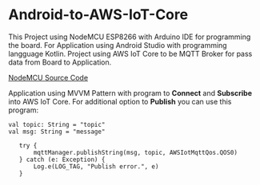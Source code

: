 # Android-to-AWS-IoT-Core

This Project using NodeMCU ESP8266 with Arduino IDE for programming the board. For Application using Android Studio with programming langguage Kotlin. Project using AWS IoT Core to be MQTT Broker for pass data from Board to Application.

[NodeMCU Source Code]((https://github.com/rafeyosa/ESP8266-to-AWS-IoT-Core))

Application using MVVM Pattern with program to **Connect** and **Subscribe** into AWS IoT Core. For additional option to **Publish** you can use this program:

	val topic: String = "topic"
	val msg: String = "message"

	   try {
	       mqttManager.publishString(msg, topic, AWSIotMqttQos.QOS0)
	   } catch (e: Exception) {
	       Log.e(LOG_TAG, "Publish error.", e)
	   }